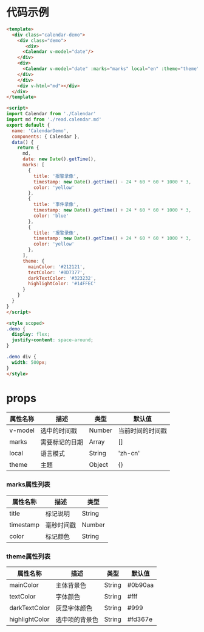 # 代码示例
```html
<template>
  <div class="calendar-demo">
    <div class="demo">
       <div>
      <Calendar v-model="date"/>
    </div>
    <div>
      <Calendar v-model="date" :marks="marks" local="en" :theme="theme"/>
    </div>
    </div>
    <div v-html="md"></div>
  </div>
</template>

<script>
import Calendar from './Calendar'
import md from './read.calendar.md'
export default {
  name: 'CalendarDemo',
  components: { Calendar },
  data() {
    return {
      md,
      date: new Date().getTime(),
      marks: [
        {
          title: '报警录像',
          timestamp: new Date().getTime() - 24 * 60 * 60 * 1000 * 3,
          color: 'yellow'
        },
        {
          title: '事件录像',
          timestamp: new Date().getTime() + 24 * 60 * 60 * 1000 * 3,
          color: 'blue'
        },
        {
          title: '报警录像',
          timestamp: new Date().getTime() + 24 * 60 * 60 * 1000 * 3,
          color: 'yellow'
        },
      ],
      theme: {
        mainColor: '#212121',
        textColor: '#0D7377',
        darkTextColor: '#323232',
        highlightColor: '#14FFEC'
      }
    }
  }
}
</script>

<style scoped>
.demo {
  display: flex;
  justify-content: space-around;
}

.demo div {
  width: 500px;
}
</style>
```
# props
属性名称|描述|类型|默认值
--|--|--|--
v-model|选中的时间戳|Number|当前时间的时间戳
marks|需要标记的日期|Array|[]
local|语言模式|String|'zh-cn'
theme|主题|Object|{}
### marks属性列表
属性名称|描述|类型
--|--|--
title|标记说明|String
timestamp|毫秒时间戳|Number
color|标记颜色|String
### theme属性列表
属性名称|描述|类型|默认值
--|--|--|--
mainColor|主体背景色|String|#0b90aa
textColor|字体颜色|String|#fff
darkTextColor|灰显字体颜色|String|#999
highlightColor|选中项的背景色|String|#fd367e